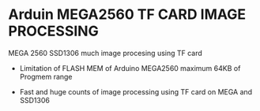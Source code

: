 # Arduin MEGA2560 TF CARD IMAGE PROCESSING

MEGA 2560 SSD1306 much image procesing using TF card

- Limitation of FLASH MEM of Arduino MEGA2560
    maximum 64KB of Progmem range

- Fast and huge counts of image processing using TF card on MEGA and SSD1306 
